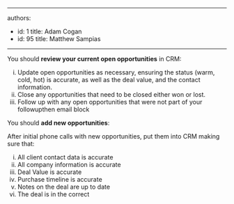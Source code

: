 

---
authors:
  - id: 1
    title: Adam Cogan
  - id: 95
    title: Matthew Sampias
---




<span class='intro'> <p class="ssw15-rteElement-P">You should <b>review your current open opportunities</b> in CRM&#58;<br></p> </span>

<ol style="list-style-type&#58;lower-roman;"><li>Update open opportunities as necessary, ensuring the status (warm, cold, hot) is accurate, as well as the deal value, and the contact information.&#160;</li><li>Close any opportunities that need to be closed either won or lost.</li><li>Follow up with any open opportunities that were not part of your followupthen email block<br></li></ol><p class="ssw15-rteElement-P">
​You should <b>add new opportunities</b>&#58;<b></b><br></p><p>After initial phone calls with new opportunities, put them into CRM making sure that&#58;</p><ol style="list-style-type&#58;lower-roman;"><li>All client contact data is accurate<br></li><li>All company information is accurate</li><li>Deal Value is accurate</li><li>Purchase timeline is accurate</li><li>Notes on the deal are up to date</li><li>The deal is in the correct<span style="color&#58;#444444;">&#160;</span><span style="color&#58;#444444;">​</span><br></li></ol>


